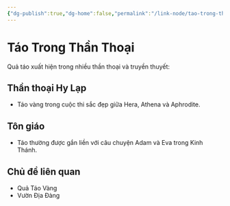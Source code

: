 ```yaml
---
{"dg-publish":true,"dg-home":false,"permalink":"/link-node/tao-trong-than-thoai/","dgPassFrontmatter":true,"noteIcon":"","created":"2025-01-01T22:23:23.342+07:00","updated":"2025-01-01T22:37:15.742+07:00"}
---
```


# Táo Trong Thần Thoại
Quả táo xuất hiện trong nhiều thần thoại và truyền thuyết:

## Thần thoại Hy Lạp
- Táo vàng trong cuộc thi sắc đẹp giữa Hera, Athena và Aphrodite.

## Tôn giáo
- Táo thường được gắn liền với câu chuyện Adam và Eva trong Kinh Thánh.

## Chủ đề liên quan
- Quả Táo Vàng
- Vườn Địa Đàng
